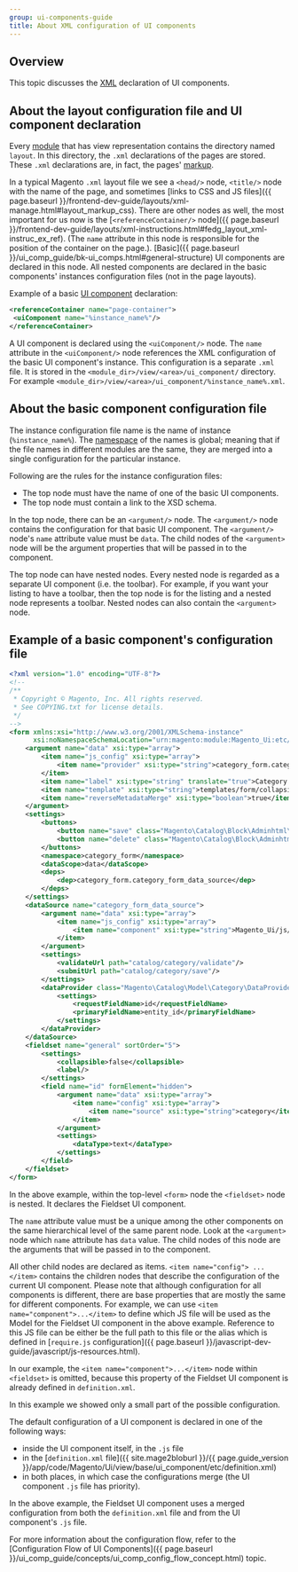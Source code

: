```yaml
---
group: ui-components-guide
title: About XML configuration of UI components
---
```


## Overview

This topic discusses the [XML](https://glossary.magento.com/xml) declaration of UI components.

## About the layout configuration file and UI component declaration

Every [module](https://glossary.magento.com/module) that has view representation contains the directory named `layout`. In this directory, the `.xml` declarations of the pages are stored. These `.xml` declarations are, in fact, the pages' [markup](https://glossary.magento.com/markup).

In a typical Magento `.xml` layout file we see a `<head/>` node, `<title/>` node with the name of the page, and sometimes [links to CSS and JS files]({{ page.baseurl }}/frontend-dev-guide/layouts/xml-manage.html#layout_markup_css). There are other nodes as well, the most important for us now is the [`<referenceContainer/>` node]({{ page.baseurl }}/frontend-dev-guide/layouts/xml-instructions.html#fedg_layout_xml-instruc_ex_ref). (The `name` attribute in this node is responsible for the position of the container on the page.). [Basic]({{ page.baseurl }}/ui_comp_guide/bk-ui_comps.html#general-structure) UI components are declared in this node. All nested components are declared in the basic components' instances configuration files (not in the page layouts).

Example of a basic [UI component](https://glossary.magento.com/ui-component) declaration:

```xml
<referenceContainer name="page-container">
 <uiComponent name="%instance_name%"/>
</referenceContainer>
```

A UI component is declared using the `<uiComponent/>` node. The `name` attribute in the `<uiComponent/>` node references the XML configuration of the basic UI component's instance. This configuration is a separate `.xml` file. It is stored in the `<module_dir>/view/<area>/ui_component/` directory. For example `<module_dir>/view/<area>/ui_component/%instance_name%.xml`.

## About the basic component configuration file

The instance configuration file name is the name of instance (`%instance_name%`). The [namespace](https://glossary.magento.com/namespace) of the names is global; meaning that if the file names in different modules are the same, they are merged into a single configuration for the particular instance.

Following are the rules for the instance configuration files:

* The top node must have the name of one of the basic UI components. <!-- need to mention or link what components -->
* The top node must contain a link to the XSD schema.

In the top node, there can be an `<argument/>` node. The `<argument/>` node contains the configuration for that basic UI component. The `<argument/>` node's `name` attribute value must be `data`. The child nodes of the `<argument>` node will be the argument properties that will be passed in to the component.

The top node can have nested nodes. Every nested node is regarded as a separate UI component (i.e. the toolbar). For example, if you want your listing to have a toolbar, then the top node is for the listing and a nested node represents a toolbar. Nested nodes can also contain the `<argument>` node.

## Example of a basic component's configuration file

```xml
<?xml version="1.0" encoding="UTF-8"?>
<!--
/**
 * Copyright © Magento, Inc. All rights reserved.
 * See COPYING.txt for license details.
 */
-->
<form xmlns:xsi="http://www.w3.org/2001/XMLSchema-instance"
      xsi:noNamespaceSchemaLocation="urn:magento:module:Magento_Ui:etc/ui_configuration.xsd">
    <argument name="data" xsi:type="array">
        <item name="js_config" xsi:type="array">
            <item name="provider" xsi:type="string">category_form.category_form_data_source</item>
        </item>
        <item name="label" xsi:type="string" translate="true">Category Information</item>
        <item name="template" xsi:type="string">templates/form/collapsible</item>
        <item name="reverseMetadataMerge" xsi:type="boolean">true</item>
    </argument>
    <settings>
        <buttons>
            <button name="save" class="Magento\Catalog\Block\Adminhtml\Category\Edit\SaveButton"/>
            <button name="delete" class="Magento\Catalog\Block\Adminhtml\Category\Edit\DeleteButton"/>
        </buttons>
        <namespace>category_form</namespace>
        <dataScope>data</dataScope>
        <deps>
            <dep>category_form.category_form_data_source</dep>
        </deps>
    </settings>
    <dataSource name="category_form_data_source">
        <argument name="data" xsi:type="array">
            <item name="js_config" xsi:type="array">
                <item name="component" xsi:type="string">Magento_Ui/js/form/provider</item>
            </item>
        </argument>
        <settings>
            <validateUrl path="catalog/category/validate"/>
            <submitUrl path="catalog/category/save"/>
        </settings>
        <dataProvider class="Magento\Catalog\Model\Category\DataProvider" name="category_form_data_source">
            <settings>
                <requestFieldName>id</requestFieldName>
                <primaryFieldName>entity_id</primaryFieldName>
            </settings>
        </dataProvider>
    </dataSource>
    <fieldset name="general" sortOrder="5">
        <settings>
            <collapsible>false</collapsible>
            <label/>
        </settings>
        <field name="id" formElement="hidden">
            <argument name="data" xsi:type="array">
                <item name="config" xsi:type="array">
                    <item name="source" xsi:type="string">category</item>
                </item>
            </argument>
            <settings>
                <dataType>text</dataType>
            </settings>
        </field>
    </fieldset>
</form>
```

In the above example, within the top-level `<form>` node the `<fieldset>` node is nested. It declares the Fieldset UI component.

The `name` attribute value must be a unique among the other components on the same hierarchical level of the same parent node. Look at the `<argument>` node which `name` attribute has `data` value. The child nodes of this node are the arguments that will be passed in to the component.

All other child nodes are declared as items. `<item name="config"> ...</item>` contains the children nodes that describe the configuration of the current UI component. Please note that although configuration for all components is different, there are base properties that are mostly the same for different components. For example, we can use `<item name="component">...</item>` to define which JS file will be used as the Model for the  Fieldset UI component in the above example. Reference to this JS file can be either be the full path to this file or the alias which is defined in [`require.js` configuration]({{ page.baseurl }}/javascript-dev-guide/javascript/js-resources.html).

In our example, the `<item name="component">...</item>` node within `<fieldset>` is omitted, because this property of the Fieldset UI component is already defined in `definition.xml`.

In this example we showed only a small part of the possible configuration.

The default configuration of a UI component is declared in one of the following ways:

- inside the UI component itself, in the `.js` file
- in the [`definition.xml` file]({{ site.mage2bloburl }}/{{ page.guide_version }}/app/code/Magento/Ui/view/base/ui_component/etc/definition.xml)
- in both places, in which case the configurations merge (the UI component `.js` file has priority).

In the above example, the Fieldset UI component uses a merged configuration from both the `definition.xml` file and from the UI component's `.js` file.

For more information about the configuration flow, refer to  the [Configuration Flow of UI Components]({{ page.baseurl }}/ui_comp_guide/concepts/ui_comp_config_flow_concept.html) topic.
